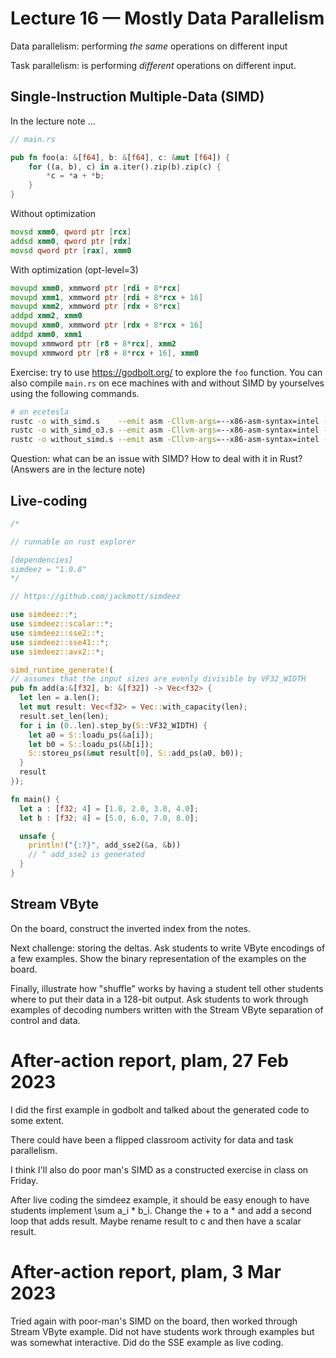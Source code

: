 # Lecture 16 — Mostly Data Parallelism

Data parallelism: performing *the same* operations on different input

Task parallelism: is performing *different* operations on different input.

## Single-Instruction Multiple-Data (SIMD)

<!-- ![SIMD](../images/simd.png) -->

In the lecture note ...

```rust
// main.rs

pub fn foo(a: &[f64], b: &[f64], c: &mut [f64]) {
    for ((a, b), c) in a.iter().zip(b).zip(c) {
        *c = *a + *b;
    }
}
```

Without optimization

```asm
movsd xmm0, qword ptr [rcx]
addsd xmm0, qword ptr [rdx]
movsd qword ptr [rax], xmm0
```

With optimization (opt-level=3)

```asm
movupd xmm0, xmmword ptr [rdi + 8*rcx]
movupd xmm1, xmmword ptr [rdi + 8*rcx + 16]
movupd xmm2, xmmword ptr [rdx + 8*rcx]
addpd xmm2, xmm0
movupd xmm0, xmmword ptr [rdx + 8*rcx + 16]
addpd xmm0, xmm1
movupd xmmword ptr [r8 + 8*rcx], xmm2
movupd xmmword ptr [r8 + 8*rcx + 16], xmm0
```

Exercise: try to use <https://godbolt.org/> to explore the `foo` function. You
can also compile `main.rs` on ece machines with and without SIMD by yourselves
using the following commands.

```bash
# on ecetesla
rustc -o with_simd.s    --emit asm -Cllvm-args=--x86-asm-syntax=intel --crate-type rlib main.rs
rustc -o with_simd_o3.s --emit asm -Cllvm-args=--x86-asm-syntax=intel --crate-type rlib -C opt-level=3 main.rs
rustc -o without_simd.s --emit asm -Cllvm-args=--x86-asm-syntax=intel --crate-type rlib -C opt-level=3 -C target-feature=-sse main.rs
```

Question: what can be an issue with SIMD? How to deal with it in Rust? (Answers
are in the lecture note)

## Live-coding

```rust
/*

// runnable on rust explorer

[dependencies]
simdeez = "1.0.8"
*/

// https://github.com/jackmott/simdeez

use simdeez::*;
use simdeez::scalar::*;
use simdeez::sse2::*;
use simdeez::sse41::*;
use simdeez::avx2::*;

simd_runtime_generate!(
// assumes that the input sizes are evenly divisible by VF32_WIDTH
pub fn add(a:&[f32], b: &[f32]) -> Vec<f32> {
  let len = a.len();
  let mut result: Vec<f32> = Vec::with_capacity(len);
  result.set_len(len);
  for i in (0..len).step_by(S::VF32_WIDTH) {
    let a0 = S::loadu_ps(&a[i]);
    let b0 = S::loadu_ps(&b[i]);
    S::storeu_ps(&mut result[0], S::add_ps(a0, b0));
  }
  result
});

fn main() {
  let a : [f32; 4] = [1.0, 2.0, 3.0, 4.0];
  let b : [f32; 4] = [5.0, 6.0, 7.0, 8.0];

  unsafe {
    println!("{:?}", add_sse2(&a, &b))
    // ^ add_sse2 is generated
  }
}
```

## Stream VByte

On the board, construct the inverted index from the notes.

Next challenge: storing the deltas. Ask students to write
VByte encodings of a few examples. Show the binary representation
of the examples on the board.

Finally, illustrate how "shuffle" works by having a student tell
other students where to put their data in a 128-bit output.
Ask students to work through examples of decoding numbers
written with the Stream VByte separation of control and data.

# After-action report, plam, 27 Feb 2023

I did the first example in godbolt and talked about the generated code
to some extent.

There could have been a flipped classroom activity for data and task parallelism.

I think I'll also do poor man's SIMD as a constructed exercise in
class on Friday.

After live coding the simdeez example, it should be easy enough
to have students implement \sum a_i * b_i. Change the + to a * and
add a second loop that adds result. Maybe rename result to c and
then have a scalar result.

# After-action report, plam, 3 Mar 2023

Tried again with poor-man's SIMD on the board, then worked through
Stream VByte example. Did not have students work through examples but
was somewhat interactive. Did do the SSE example as live coding.